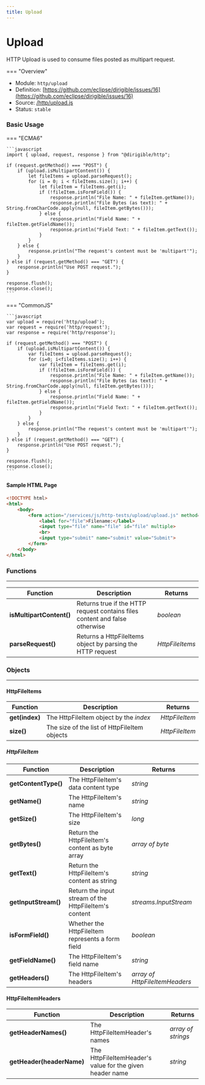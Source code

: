 ```yaml
---
title: Upload
---
```


Upload
===

HTTP Upload is used to consume files posted as multipart request.

=== "Overview"
- Module: `http/upload`
- Definition: [https://github.com/eclipse/dirigible/issues/16](https://github.com/eclipse/dirigible/issues/16)
- Source: [/http/upload.js](https://github.com/eclipse/dirigible/blob/master/components/api-http/src/main/resources/META-INF/dirigible/http/upload.js)
- Status: `stable`



### Basic Usage

=== "ECMA6"

	```javascript
	import { upload, request, response } from "@dirigible/http";

	if (request.getMethod() === "POST") {
		if (upload.isMultipartContent()) {
			let fileItems = upload.parseRequest();
			for (i = 0; i < fileItems.size(); i++) {
				let fileItem = fileItems.get(i);
				if (!fileItem.isFormField()) {
					response.println("File Name: " + fileItem.getName());
					response.println("File Bytes (as text): " + String.fromCharCode.apply(null, fileItem.getBytes()));
				} else {
					response.println("Field Name: " + fileItem.getFieldName());
					response.println("Field Text: " + fileItem.getText());
				}
			}
		} else {
			response.println("The request's content must be 'multipart'");
		}
	} else if (request.getMethod() === "GET") {
		response.println("Use POST request.");
	}

	response.flush();
	response.close();
	```

=== "CommonJS"

	```javascript
	var upload = require('http/upload');
	var request = require('http/request');
	var response = require('http/response');

	if (request.getMethod() === "POST") {
		if (upload.isMultipartContent()) {
			var fileItems = upload.parseRequest();
			for (i=0; i<fileItems.size(); i++) {
				var fileItem = fileItems.get(i);
				if (!fileItem.isFormField()) {
					response.println("File Name: " + fileItem.getName());
					response.println("File Bytes (as text): " + String.fromCharCode.apply(null, fileItem.getBytes()));
				} else {
					response.println("Field Name: " + fileItem.getFieldName());
					response.println("Field Text: " + fileItem.getText());
				}
			}
		} else {
			response.println("The request's content must be 'multipart'");
		}
	} else if (request.getMethod() === "GET") {
		response.println("Use POST request.");
	}

	response.flush();
	response.close();
	```

#### Sample HTML Page

```html
<!DOCTYPE html>
<html>
	<body>
		<form action="/services/js/http-tests/upload/upload.js" method="post" enctype="multipart/form-data">
			<label for="file">Filename:</label>
			<input type="file" name="file" id="file" multiple>
			<br>
			<input type="submit" name="submit" value="Submit">
		</form>
	</body>
</html>
```


### Functions

---

Function     | Description | Returns
------------ | ----------- | --------
**isMultipartContent()**   | Returns true if the HTTP request contains files content and false otherwise | *boolean*
**parseRequest()**   | Returns a HttpFileItems object by parsing the HTTP request | *HttpFileItems*




### Objects

---

#### HttpFileItems


Function     | Description | Returns
------------ | ----------- | --------
**get(index)**   | The HttpFileItem object by the *index* | *HttpFileItem*
**size()**   | The size of the list of HttpFileItem objects | *HttpFileItem*


##### HttpFileItem


Function     | Description | Returns
------------ | ----------- | --------
**getContentType()**   | The HttpFileItem's data content type | *string*
**getName()**   | The HttpFileItem's name | *string*
**getSize()**   | The HttpFileItem's size | *long*
**getBytes()**   | Return the HttpFileItem's content as byte array | *array of byte*
**getText()**   | Return the HttpFileItem's content as string | *string*
**getInputStream()**   | Return the input stream of the HttpFileItem's content | *streams.InputStream*
**isFormField()**   | Whether the HttpFileItem represents a form field | *boolean*
**getFieldName()**   | The HttpFileItem's field name | *string*
**getHeaders()**   | The HttpFileItem's headers | *array of HttpFileItemHeaders*


#### HttpFileItemHeaders


Function     | Description | Returns
------------ | ----------- | --------
**getHeaderNames()**   | The HttpFileItemHeader's names | *array of strings*
**getHeader(headerName)**   | The HttpFileItemHeader's value for the given header name | *string*
